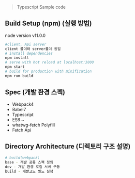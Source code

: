 > Typescript Sample code

## Build Setup (npm) (실행 방법)

node version v11.0.0

``` bash
#client, Api server
client 폴더와 server폴더 동일
# install dependencies
npm install
# serve with hot reload at localhost:3000
npm start
# build for production with minification
npm run build
```

## Spec (개발 환경 스펙)
- Webpack4
- Babel7
- Typescript
- ES6 ~
- whatwg-fetch Polyfill
- Fetch Api

## Directory Architecture (디렉토리 구조 설명)
``` bash
# build(webpack)
base - 개발 공통 스펙 정의
dev - 개발 환경 로컬 서버 구동
build - 개발코드 빌드 실행
```